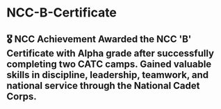 # NCC-B-Certificate
## 🎖️ NCC Achievement  Awarded the **NCC 'B' Certificate** with **Alpha grade** after successfully completing two CATC camps.   Gained valuable skills in **discipline**, **leadership**, **teamwork**, and **national service** through the National Cadet Corps.
